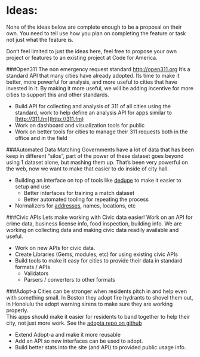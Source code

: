 Ideas:
======

None of the ideas below are complete enough to be a proposal on their own. You need to tell use how you plan on completing the feature or task not just what the feature is.

Don’t feel limited to just the ideas here, feel free to propose your own project or features to an existing project at Code for America.

###Open311
The non emergency request standard http://open311.org  It’s a standard API that many cities have already adopted. 
Its time to make it better, more powerful for analysis, and more useful to cities that have invested in it. 
By making it more useful, we will be adding incentive for more cities to support this and other standards.

* Build API for collecting and analysis of 311 of all cities using the standard, work to help define an analysis API 
for apps similar to [http://311.fm](http://311.fm)
* Work on dashboard and visualization tools for public
* Work on better tools for cities to manage their 311 requests both in the office and in the field

###Automated Data Matching
Governments have a lot of data that has been keep in different “silos”, part of the power of these dataset goes 
beyond using 1 dataset alone, but mashing them up. That’s been very powerful on the web, now we want to make 
that easier to do inside of city hall.

* Building an interface on top of tools like [dedupe](http://github.com/open-city/dedupe) to make it easier to 
setup and use
  * Better interfaces for training a match dataset
  * Better automated tooling for repeating the process
* Normalizers for [addresses](https://github.com/codeforamerica/address-normalizer), names, locations, etc

###Civic APIs
Lets make working with Civic data easier! Work on an API for crime data, business license info, 
food inspection, building info. We are working on collecting data and making civic data readily 
available and useful. 

* Work on new APIs for civic data. 
* Create Libraries (Gems, modules, etc) for using existing civic APIs
* Build tools to make it easy for cities to provide their data in standard formats / APIs
  * Validators
  * Parsers / converters to other formats


###Adopt-a
Cities can be stronger when residents pitch in and help even with something small.  In Boston they adopt 
fire hydrants to shovel them out, in Honolulu the adopt warning sirens to make sure they are working properly.  
This apps should make it easier for residents to band together to help their city, not just more work. 
See the [adopta repo on github](http://github.com/codeforamerica/adopta)

* Extend Adopt-a and make it more reusable
* Add an API so new interfaces can be used to adopt.
* Build better stats into the site (and API) to provided public usage info.
